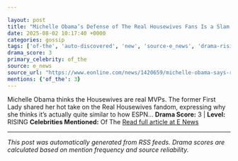 ```yaml
---

layout: post
title: "Michelle Obama’s Defense of The Real Housewives Fans Is a Slam Dunk"
date: 2025-08-02 10:17:40 +0000
categories: gossip
tags: ['of-the', 'auto-discovered', 'new', 'source-e_news', 'drama-rising']
drama_score: 3
primary_celebrity: of_the
source: e_news
source_url: "https://www.eonline.com/news/1420659/michelle-obama-says-real-housewives-is-like-sports?cmpid=rss-syndicate-genericrss-us-top_stories"
mentions: {'of_the': 3}
---
```


Michelle Obama thinks the Housewives are real MVPs. The former First Lady shared her hot take on the Real Housewives fandom, expressing why she thinks it’s actually quite similar to how ESPN... **Drama Score:** 3 | **Level:** RISING **Celebrities Mentioned:** Of The [Read full article at E News](https://www.eonline.com/news/1420659/michelle-obama-says-real-housewives-is-like-sports?cmpid=rss-syndicate-genericrss-us-top_stories)

---

*This post was automatically generated from RSS feeds. Drama scores are calculated based on mention frequency and source reliability.*